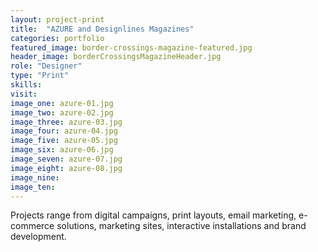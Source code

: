 ```yaml
---
layout: project-print
title:  "AZURE and Designlines Magazines"
categories: portfolio
featured_image: border-crossings-magazine-featured.jpg
header_image: borderCrossingsMagazineHeader.jpg
role: "Designer"
type: "Print"
skills:
visit:
image_one: azure-01.jpg
image_two: azure-02.jpg
image_three: azure-03.jpg
image_four: azure-04.jpg
image_five: azure-05.jpg
image_six: azure-06.jpg
image_seven: azure-07.jpg
image_eight: azure-08.jpg
image_nine:
image_ten:
---
```

Projects range from digital campaigns, print layouts, email marketing, e-commerce solutions, marketing sites, interactive installations and brand development.